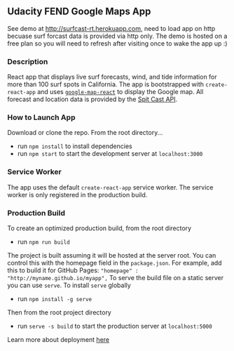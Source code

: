 ## Udacity FEND Google Maps App

See demo at http://surfcast-rt.herokuapp.com, need to load app on http becuase surf forcast data is provided via http only. The demo is hosted on a free plan so you will need to refresh after visiting once to wake the app up :)

### Description
React app that displays live surf forecasts, wind, and tide information for more than 100 surf spots in California. The app is bootstrapped with `create-react-app` and uses [`google-map-react`](https://www.npmjs.com/package/google-map-react) to display the Google map. All forecast and location data is provided by the [Spit Cast API](http://www.spitcast.com/api/docs/).

### How to Launch App
Download or clone the repo. From the root directory...
- run `npm install` to install dependencies
- run `npm start` to start the development server at `localhost:3000`

### Service Worker
The app uses the default `create-react-app` service worker. The service worker is only registered in the production build.

### Production Build
To create an optimized production build, from the root directory
- run `npm run build`

The project is built assuming it will be hosted at the server root. You can control this with the homepage field in the `package.json`. For example, add this to build it for GitHub Pages:
`
  "homepage" : "http://myname.github.io/myapp",
`
To serve the build file on a static server you can use `serve`. To install `serve` globally
- run `npm install -g serve`

Then from the root project directory
- run `serve -s build` to start the production server at `localhost:5000`

Learn more about deployment [here](http://bit.ly/CRA-deploy)
